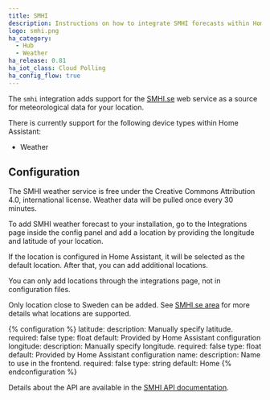 ```yaml
---
title: SMHI
description: Instructions on how to integrate SMHI forecasts within Home Assistant.
logo: smhi.png
ha_category:
  - Hub
  - Weather
ha_release: 0.81
ha_iot_class: Cloud Polling
ha_config_flow: true
---
```


The `smhi` integration adds support for the [SMHI.se](https://www.smhi.se/) web service as a source for meteorological data for your location.

There is currently support for the following device types within Home Assistant:

- Weather

## Configuration

The SMHI weather service is free under the Creative Commons Attribution 4.0, international license. Weather data will be pulled once every 30 minutes.

To add SMHI weather forecast to your installation, go to the Integrations page inside the config panel and add a location by providing the longitude and latitude of your location.

If the location is configured in Home Assistant, it will be selected as the default location. After that, you can add additional locations.

<div class='note warning'>
You can only add locations through the integrations page, not in configuration files.
</div>

<div class='note warning'>

Only location close to Sweden can be added. See [SMHI.se area](https://opendata.smhi.se/apidocs/metfcst/geographic_area.html) for more details what locations are supported.

</div>

{% configuration %}
latitude:
  description: Manually specify latitude.
  required: false
  type: float
  default: Provided by Home Assistant configuration
longitude:
  description: Manually specify longitude.
  required: false
  type: float
  default: Provided by Home Assistant configuration
name:
  description: Name to use in the frontend.
  required: false
  type: string
  default: Home
{% endconfiguration %}

Details about the API are available in the [SMHI API documentation](https://opendata.smhi.se/apidocs/metfcst/index.html).
